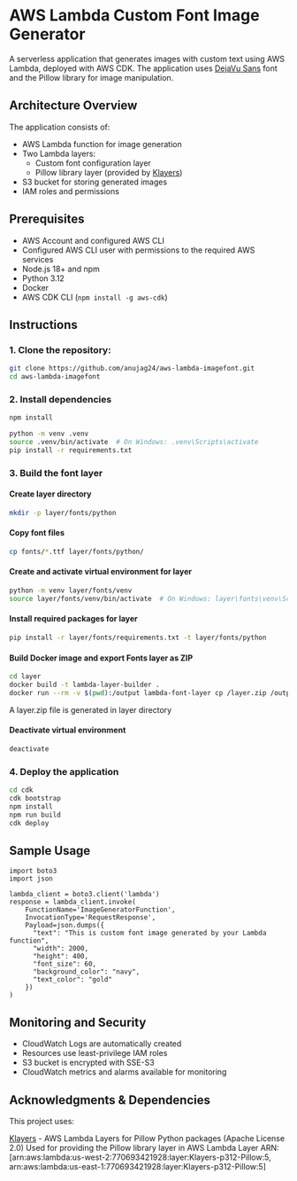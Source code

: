 # AWS Lambda Custom Font Image Generator 

A serverless application that generates images with custom text using AWS Lambda, deployed with AWS CDK. The application uses [DejaVu Sans](https://dejavu-fonts.github.io/) font and the Pillow library for image manipulation.

## Architecture Overview

The application consists of:
- AWS Lambda function for image generation
- Two Lambda layers:
  - Custom font configuration layer
  - Pillow library layer (provided by [Klayers](https://github.com/keithrozario/Klayers))
- S3 bucket for storing generated images
- IAM roles and permissions

## Prerequisites

- AWS Account and configured AWS CLI
- Configured AWS CLI user with permissions to the required AWS services
- Node.js 18+ and npm
- Python 3.12
- Docker
- AWS CDK CLI (`npm install -g aws-cdk`)

## Instructions

### 1. Clone the repository:
```bash
git clone https://github.com/anujag24/aws-lambda-imagefont.git
cd aws-lambda-imagefont
```

### 2. Install dependencies

```bash
npm install
```


```bash
python -m venv .venv
source .venv/bin/activate  # On Windows: .venv\Scripts\activate
pip install -r requirements.txt
```

### 3. Build the font layer
#### Create layer directory
```bash
mkdir -p layer/fonts/python
```

#### Copy font files
```bash
cp fonts/*.ttf layer/fonts/python/
```

#### Create and activate virtual environment for layer
```bash
python -m venv layer/fonts/venv
source layer/fonts/venv/bin/activate  # On Windows: layer\fonts\venv\Scripts\activate
```

#### Install required packages for layer
```bash
pip install -r layer/fonts/requirements.txt -t layer/fonts/python
```

#### Build Docker image and export Fonts layer as ZIP
```bash
cd layer
docker build -t lambda-layer-builder .
docker run --rm -v $(pwd):/output lambda-font-layer cp /layer.zip /output/
```
A layer.zip file is generated in layer directory

#### Deactivate virtual environment
```bash
deactivate
```

### 4. Deploy the application
```bash
cd cdk
cdk bootstrap
npm install
npm run build
cdk deploy
```


## Sample Usage
```
import boto3
import json

lambda_client = boto3.client('lambda')
response = lambda_client.invoke(
    FunctionName='ImageGeneratorFunction',
    InvocationType='RequestResponse',
    Payload=json.dumps({
      "text": "This is custom font image generated by your Lambda function",
      "width": 2000,
      "height": 400,
      "font_size": 60,
      "background_color": "navy",
      "text_color": "gold"
    })
)
```

## Monitoring and Security
- CloudWatch Logs are automatically created
- Resources use least-privilege IAM roles
- S3 bucket is encrypted with SSE-S3
- CloudWatch metrics and alarms available for monitoring


## Acknowledgments & Dependencies

This project uses:

[Klayers](https://github.com/keithrozario/Klayers) - AWS Lambda Layers for Pillow Python packages (Apache License 2.0)
Used for providing the Pillow library layer in AWS Lambda
Layer ARN: [arn:aws:lambda:us-west-2:770693421928:layer:Klayers-p312-Pillow:5, arn:aws:lambda:us-east-1:770693421928:layer:Klayers-p312-Pillow:5]
